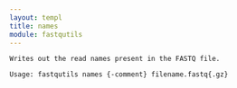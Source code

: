 ```yaml
---
layout: templ
title: names
module: fastqutils
---
```

    
    Writes out the read names present in the FASTQ file.
    
    Usage: fastqutils names {-comment} filename.fastq{.gz}
    
